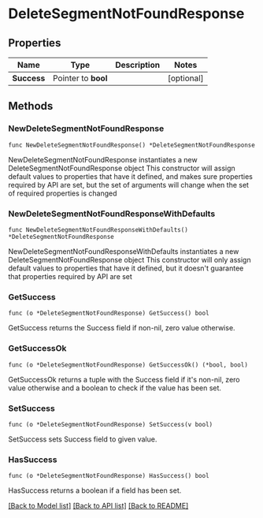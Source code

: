 # DeleteSegmentNotFoundResponse

## Properties

Name | Type | Description | Notes
------------ | ------------- | ------------- | -------------
**Success** | Pointer to **bool** |  | [optional] 

## Methods

### NewDeleteSegmentNotFoundResponse

`func NewDeleteSegmentNotFoundResponse() *DeleteSegmentNotFoundResponse`

NewDeleteSegmentNotFoundResponse instantiates a new DeleteSegmentNotFoundResponse object
This constructor will assign default values to properties that have it defined,
and makes sure properties required by API are set, but the set of arguments
will change when the set of required properties is changed

### NewDeleteSegmentNotFoundResponseWithDefaults

`func NewDeleteSegmentNotFoundResponseWithDefaults() *DeleteSegmentNotFoundResponse`

NewDeleteSegmentNotFoundResponseWithDefaults instantiates a new DeleteSegmentNotFoundResponse object
This constructor will only assign default values to properties that have it defined,
but it doesn't guarantee that properties required by API are set

### GetSuccess

`func (o *DeleteSegmentNotFoundResponse) GetSuccess() bool`

GetSuccess returns the Success field if non-nil, zero value otherwise.

### GetSuccessOk

`func (o *DeleteSegmentNotFoundResponse) GetSuccessOk() (*bool, bool)`

GetSuccessOk returns a tuple with the Success field if it's non-nil, zero value otherwise
and a boolean to check if the value has been set.

### SetSuccess

`func (o *DeleteSegmentNotFoundResponse) SetSuccess(v bool)`

SetSuccess sets Success field to given value.

### HasSuccess

`func (o *DeleteSegmentNotFoundResponse) HasSuccess() bool`

HasSuccess returns a boolean if a field has been set.


[[Back to Model list]](../README.md#documentation-for-models) [[Back to API list]](../README.md#documentation-for-api-endpoints) [[Back to README]](../README.md)


